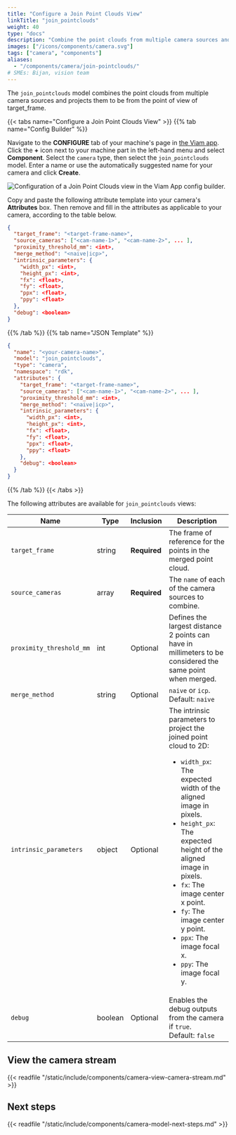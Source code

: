 ```yaml
---
title: "Configure a Join Point Clouds View"
linkTitle: "join_pointclouds"
weight: 40
type: "docs"
description: "Combine the point clouds from multiple camera sources and project them to be from the point of view of target_frame."
images: ["/icons/components/camera.svg"]
tags: ["camera", "components"]
aliases:
  - "/components/camera/join-pointclouds/"
# SMEs: Bijan, vision team
---
```


The `join_pointclouds` model combines the point clouds from multiple camera sources and projects them to be from the point of view of target_frame.

{{< tabs name="Configure a Join Point Clouds View" >}}
{{% tab name="Config Builder" %}}

Navigate to the **CONFIGURE** tab of your machine's page in [the Viam app](https://app.viam.com).
Click the **+** icon next to your machine part in the left-hand menu and select **Component**.
Select the `camera` type, then select the `join_pointclouds` model.
Enter a name or use the automatically suggested name for your camera and click **Create**.

![Configuration of a Join Point Clouds view in the Viam App config builder.](/components/camera/configure-join-pointclouds.png)

Copy and paste the following attribute template into your camera's **Attributes** box.
Then remove and fill in the attributes as applicable to your camera, according to the table below.

```json {class="line-numbers linkable-line-numbers"}
{
  "target_frame": "<target-frame-name>",
  "source_cameras": ["<cam-name-1>", "<cam-name-2>", ... ],
  "proximity_threshold_mm": <int>,
  "merge_method": "<naive|icp>",
  "intrinsic_parameters": {
    "width_px": <int>,
    "height_px": <int>,
    "fx": <float>,
    "fy": <float>,
    "ppx": <float>,
    "ppy": <float>
  },
  "debug": <boolean>
}
```

{{% /tab %}}
{{% tab name="JSON Template" %}}

```json {class="line-numbers linkable-line-numbers"}
{
  "name": "<your-camera-name>",
  "model": "join_pointclouds",
  "type": "camera",
  "namespace": "rdk",
  "attributes": {
    "target_frame": "<target-frame-name>",
    "source_cameras": ["<cam-name-1>", "<cam-name-2>", ... ],
    "proximity_threshold_mm": <int>,
    "merge_method": "<naive|icp>",
    "intrinsic_parameters": {
      "width_px": <int>,
      "height_px": <int>,
      "fx": <float>,
      "fy": <float>,
      "ppx": <float>,
      "ppy": <float>
    },
    "debug": <boolean>
  }
}
```

{{% /tab %}}
{{< /tabs >}}

The following attributes are available for `join_pointclouds` views:

<!-- prettier-ignore -->
| Name | Type | Inclusion | Description |
| ---- | ---- | --------- | ----------- |
| `target_frame` | string | **Required** | The frame of reference for the points in the merged point cloud. |
| `source_cameras` | array | **Required** | The `name` of each of the camera sources to combine. |
| `proximity_threshold_mm` | int | Optional | Defines the largest distance 2 points can have in millimeters to be considered the same point when merged. |
| `merge_method` | string | Optional | `naive` or `icp`. <br> Default: `naive` |
| `intrinsic_parameters` | object | Optional | The intrinsic parameters to project the joined point cloud to 2D: <ul> <li> <code>width_px</code>: The expected width of the aligned image in pixels. </li> <li> <code>height_px</code>: The expected height of the aligned image in pixels. </li> <li> <code>fx</code>: The image center x point. </li> <li> <code>fy</code>: The image center y point. </li> <li> <code>ppx</code>: The image focal x. </li> <li> <code>ppy</code>: The image focal y. </li> </ul> |
| `debug` | boolean | Optional | Enables the debug outputs from the camera if `true`. <br> Default: `false` |

## View the camera stream

{{< readfile "/static/include/components/camera-view-camera-stream.md" >}}

## Next steps

{{< readfile "/static/include/components/camera-model-next-steps.md" >}}
